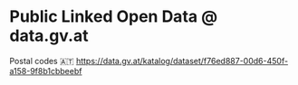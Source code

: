 # Public Linked Open Data @ data.gv.at

Postal codes 🇦🇹 https://data.gv.at/katalog/dataset/f76ed887-00d6-450f-a158-9f8b1cbbeebf
